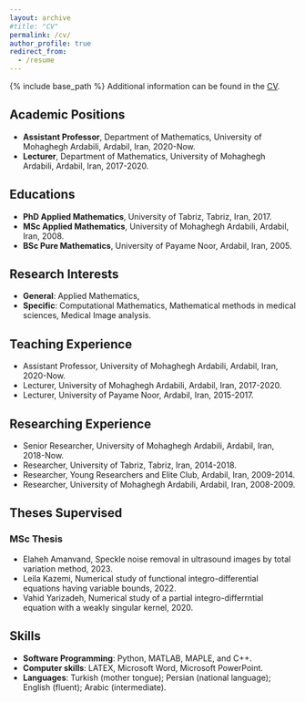 ```yaml
---
layout: archive
#title: "CV"
permalink: /cv/
author_profile: true
redirect_from:
  - /resume
---
```


{% include base_path %}
Additional information can be found in the [CV](http://abazari.github.io/files/CV-RezaAbazari.pdf).

## Academic Positions
* **Assistant Professor**, Department of Mathematics, University of Mohaghegh Ardabili, Ardabil, Iran, 2020-Now.
* **Lecturer**, Department of Mathematics, University of Mohaghegh Ardabili, Ardabil, Iran, 2017-2020.

## Educations
* **PhD Applied Mathematics**, University of Tabriz, Tabriz, Iran, 2017.
* **MSc Applied Mathematics**, University of Mohaghegh Ardabili, Ardabil, Iran, 2008.
* **BSc Pure Mathematics**, University of Payame Noor, Ardabil, Iran, 2005.
  
## Research Interests
* **General**:  Applied Mathematics,
* **Specific**: Computational Mathematics, Mathematical methods in medical sciences, Medical Image analysis.
  
## Teaching Experience
* Assistant Professor, University of Mohaghegh Ardabili, Ardabil, Iran, 2020-Now.
* Lecturer, University of Mohaghegh Ardabili, Ardabil, Iran, 2017-2020.
* Lecturer, University of Payame Noor, Ardabil, Iran, 2015-2017.
  
## Researching Experience
* Senior Researcher, University of Mohaghegh Ardabili, Ardabil, Iran, 2018-Now.
* Researcher, University of Tabriz, Tabriz, Iran, 2014-2018.
* Researcher, Young Researchers and Elite Club, Ardabil, Iran, 2009-2014.
* Researcher, University of Mohaghegh Ardabili, Ardabil, Iran, 2008-2009.

## Theses Supervised
### MSc Thesis
   * Elaheh Amanvand, Speckle noise removal in ultrasound images by total variation method, 2023.
   * Leila Kazemi, Numerical study of functional integro-differential equations having variable
bounds, 2022.
   * Vahid Yarizadeh, Numerical study of a partial integro-differrntial equation with a weakly
singular kernel, 2020.

## Skills
* **Software Programming**: Python, MATLAB, MAPLE, and C++.
* **Computer skills**: LATEX, Microsoft Word, Microsoft PowerPoint.
* **Languages**: Turkish (mother tongue); Persian (national language); English (fluent); Arabic (intermediate).
